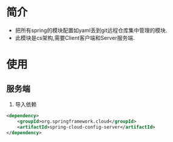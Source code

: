 # 简介
* 把所有spring的模块配置如yaml丢到git远程仓库集中管理的模块.
* 此模块是cs架构,需要Client客户端和Server服务端.

# 使用
## 服务端
1. 导入依赖
```xml
<dependency>
    <groupId>org.springframework.cloud</groupId>
    <artifactId>spring-cloud-config-server</artifactId>
</dependency>
```